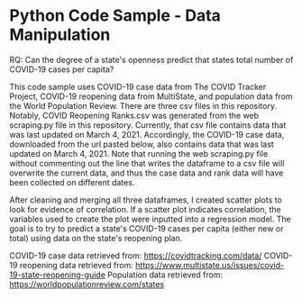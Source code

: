 # Python Code Sample - Data Manipulation

RQ: Can the degree of a state's openness predict that states total number of 
COVID-19 cases per capita?

This code sample uses COVID-19 case data from The COVID Tracker Project,
COVID-19 reopening data from MultiState, and population data from the World
Population Review. There are three csv files in this repository.
Notably, COVID Reopening Ranks.csv was generated from the web scraping.py
file in this repository. Currently, that csv file contains data that was last
updated on March 4, 2021. Accordingly, the COVID-19 case data, downloaded from
the url pasted below, also contains data that was last updated on March 4, 2021.
Note that running the web scraping.py file without commenting out the line that
writes the dataframe to a csv file will overwrite the current data, and thus 
the case data and rank data will have been collected on different dates. 

After cleaning and merging all three dataframes, I created scatter plots to
look for evidence of correlation. If a scatter plot indicates correlation, the
variables used to create the plot were inputted into a regression model. The goal
is to try to predict a state's COVID-19 cases per capita (either new or total)
using data on the state's reopening plan.

COVID-19 case data retrieved from: https://covidtracking.com/data/
COVID-19 reopening data retrieved from: https://www.multistate.us/issues/covid-19-state-reopening-guide
Population data retrieved from: https://worldpopulationreview.com/states
